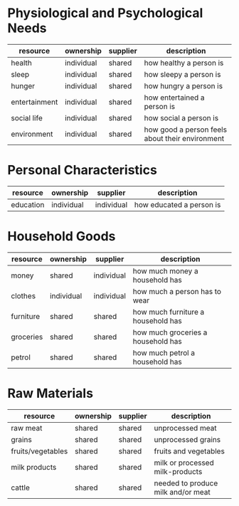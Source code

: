 # Physiological and Psychological Needs

| resource          | ownership  | supplier   | description |
| ----------------- | ---------- | ---------- | ----------- |
| health            | individual | shared     | how healthy a person is |
| sleep             | individual | shared     | how sleepy a person is |
| hunger            | individual | shared     | how hungry a person is |
| entertainment     | individual | shared     | how entertained a person is |
| social life       | individual | shared     | how social a person is |
| environment       | individual | shared     | how good a person feels about their environment |

# Personal Characteristics

| resource          | ownership  | supplier   | description |
| ----------------- | ---------- | ---------- | ----------- |
| education         | individual | individual | how educated a person is |


# Household Goods

| resource          | ownership  | supplier   | description |
| ----------------- | ---------- | ---------- | ----------- |
| money             | shared     | individual | how much money a household has |
| clothes           | individual | individual | how much a person has to wear |
| furniture         | shared     | shared     | how much furniture a household has |
| groceries         | shared     | shared     | how much groceries a household has |
| petrol            | shared     | shared     | how much petrol a household has |

# Raw Materials

| resource          | ownership  | supplier   | description |
| ----------------- | ---------- | ---------- | ----------- |
| raw meat          | shared     | shared     | unprocessed meat |
| grains            | shared     | shared     | unprocessed grains |
| fruits/vegetables | shared     | shared     | fruits and vegetables |
| milk products     | shared     | shared     | milk or processed milk-products |
| cattle            | shared     | shared     | needed to produce milk and/or meat |